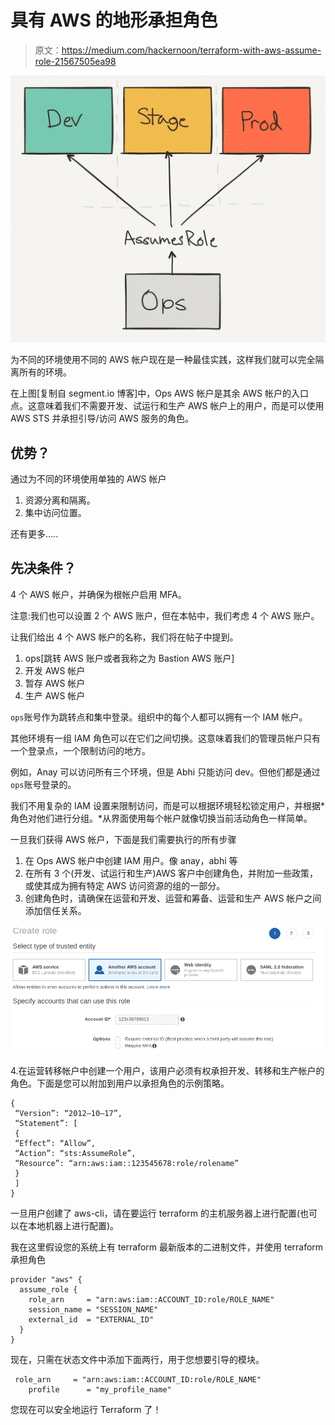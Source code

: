 # 具有 AWS 的地形承担角色

> 原文：<https://medium.com/hackernoon/terraform-with-aws-assume-role-21567505ea98>

![](img/20b7ae20c61e9c70ffcc75a41b4a8d68.png)

为不同的环境使用不同的 AWS 帐户现在是一种最佳实践，这样我们就可以完全隔离所有的环境。

在上图[复制自 segment.io 博客]中，Ops AWS 帐户是其余 AWS 帐户的入口点。这意味着我们不需要开发、试运行和生产 AWS 帐户上的用户，而是可以使用 AWS STS 并承担引导/访问 AWS 服务的角色。

## 优势？

通过为不同的环境使用单独的 AWS 帐户

1.  资源分离和隔离。
2.  集中访问位置。

还有更多…..

## **先决条件？**

4 个 AWS 帐户，并确保为根帐户启用 MFA。

注意:我们也可以设置 2 个 AWS 账户，但在本帖中，我们考虑 4 个 AWS 账户。

让我们给出 4 个 AWS 帐户的名称，我们将在帖子中提到。

1.  ops[跳转 AWS 账户或者我称之为 Bastion AWS 账户]
2.  开发 AWS 帐户
3.  暂存 AWS 帐户
4.  生产 AWS 帐户

`ops`账号作为跳转点和集中登录。组织中的每个人都可以拥有一个 IAM 帐户。

其他环境有一组 IAM 角色可以在它们之间切换。这意味着我们的管理员帐户只有一个登录点，一个限制访问的地方。

例如，Anay 可以访问所有三个环境，但是 Abhi 只能访问 dev。但他们都是通过`ops`账号登录的。

我们不用复杂的 IAM 设置来限制访问，而是可以根据环境轻松锁定用户，并根据*角色对他们进行分组。*从界面使用每个帐户就像切换当前活动角色一样简单。

一旦我们获得 AWS 帐户，下面是我们需要执行的所有步骤

1.  在 Ops AWS 帐户中创建 IAM 用户。像 anay，abhi 等
2.  在所有 3 个(开发、试运行和生产)AWS 客户中创建角色，并附加一些政策，或使其成为拥有特定 AWS 访问资源的组的一部分。
3.  创建角色时，请确保在运营和开发、运营和筹备、运营和生产 AWS 帐户之间添加信任关系。

![](img/4dd96004e8b61f9909acad2736c922e2.png)

4.在运营转移帐户中创建一个用户，该用户必须有权承担开发、转移和生产帐户的角色。下面是您可以附加到用户以承担角色的示例策略。

```
{
 “Version”: “2012–10–17”,
 “Statement”: [
 {
 “Effect”: “Allow”,
 “Action”: “sts:AssumeRole”,
 “Resource”: “arn:aws:iam::123545678:role/rolename”
 }
 ]
}
```

一旦用户创建了 aws-cli，请在要运行 terraform 的主机服务器上进行配置(也可以在本地机器上进行配置)。

我在这里假设您的系统上有 terraform 最新版本的二进制文件，并使用 terraform 承担角色

```
provider "aws" {
  assume_role {
    role_arn     = "arn:aws:iam::ACCOUNT_ID:role/ROLE_NAME"
    session_name = "SESSION_NAME"
    external_id  = "EXTERNAL_ID"
  }
}
```

现在，只需在状态文件中添加下面两行，用于您想要引导的模块。

```
 role_arn     = "arn:aws:iam::ACCOUNT_ID:role/ROLE_NAME"
    profile      = "my_profile_name" 
```

您现在可以安全地运行 Terraform 了！